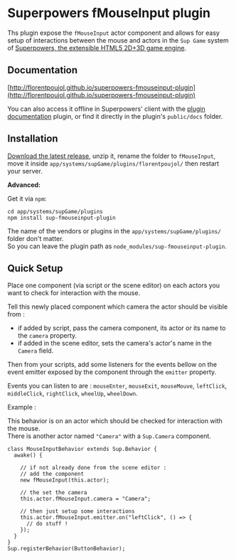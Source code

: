 # Superpowers fMouseInput plugin

Ths plugin expose the `fMouseInput` actor component and allows for easy setup of interactions between the mouse and actors in the `Sup Game` system of [Superpowers, the extensible HTML5 2D+3D game engine](http://arklinlabs.com).  


## Documentation

[http://florentpoujol.github.io/superpowers-fmouseinput-plugin](http://florentpoujol.github.io/superpowers-fmouseinput-plugin)

You can also access it offline in Superpowers' client with the [plugin documentation](https://github.com/florentpoujol/superpowers-pluginsdocumentation-plugin) plugin, or find it directly in the plugin's `public/docs` folder.


## Installation

[Download the latest release](https://github.com/florentpoujol/superpowers-fmouseinput-plugin/releases), unzip it, rename the folder to `fMouseInput`, move it inside `app/systems/supGame/plugins/florentpoujol/` then restart your server.

__Advanced:__

Get it via `npm`:
        
    cd app/systems/supGame/plugins
    npm install sup-fmouseinput-plugin

The name of the vendors or plugins in the `app/systems/supGame/plugins/` folder don't matter.  
So you can leave the plugin path as `node_modules/sup-fmouseinput-plugin`.


## Quick Setup

Place one component (via script or the scene editor) on each actors you want to check for interaction with the mouse.

Tell this newly placed component which camera the actor should be visible from :
- if added by script, pass the camera component, its actor or its name to the `camera` property.  
- if added in the scene editor, sets the camera's actor's name in the `Camera` field.

Then from your scripts, add some listeners for the events bellow on the event emitter exposed by the component through the `emitter` property.

Events you can listen to are : `mouseEnter`, `mouseExit`, `mouseMouve`, `leftClick`, `middleClick`, `rightClick`, `wheelUp`, `wheelDown`.

Example : 

This behavior is on an actor which should be checked for interaction with the mouse.  
There is another actor named `"Camera"` with a `Sup.Camera` component.

    class MouseInputBehavior extends Sup.Behavior {
      awake() {
        
        // if not already done from the scene editor :
        // add the component
        new fMouseInput(this.actor);
        
        // the set the camera
        this.actor.fMouseInput.camera = "Camera";

        // then just setup some interactions
        this.actor.fMouseInput.emitter.on("leftClick", () => { 
          // do stuff !
        });
      }
    }
    Sup.registerBehavior(ButtonBehavior);